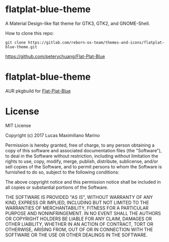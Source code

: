 # flatplat-blue-theme

A Material Design-like flat theme for GTK3, GTK2, and GNOME-Shell.

How to clone this repo:

```
git clone https://gitlab.com/reborn-os-team/themes-and-icons/flatplat-blue-theme.git
```

https://github.com/peterychuang/Flat-Plat-Blue

# flatplat-blue-theme

AUR pkgbuild for [Flat-Plat-Blue](https://github.com/peterychuang/Flat-Plat-Blue)

# License

MIT License

Copyright (c) 2017 Lucas Maximiliano Marino

Permission is hereby granted, free of charge, to any person obtaining a copy
of this software and associated documentation files (the "Software"), to deal
in the Software without restriction, including without limitation the rights
to use, copy, modify, merge, publish, distribute, sublicense, and/or sell
copies of the Software, and to permit persons to whom the Software is
furnished to do so, subject to the following conditions:

The above copyright notice and this permission notice shall be included in all
copies or substantial portions of the Software.

THE SOFTWARE IS PROVIDED "AS IS", WITHOUT WARRANTY OF ANY KIND, EXPRESS OR
IMPLIED, INCLUDING BUT NOT LIMITED TO THE WARRANTIES OF MERCHANTABILITY,
FITNESS FOR A PARTICULAR PURPOSE AND NONINFRINGEMENT. IN NO EVENT SHALL THE
AUTHORS OR COPYRIGHT HOLDERS BE LIABLE FOR ANY CLAIM, DAMAGES OR OTHER
LIABILITY, WHETHER IN AN ACTION OF CONTRACT, TORT OR OTHERWISE, ARISING FROM,
OUT OF OR IN CONNECTION WITH THE SOFTWARE OR THE USE OR OTHER DEALINGS IN THE
SOFTWARE.


